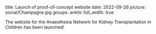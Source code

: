 title: Launch of proof-of-concept website
date: 2022-09-26
picture: social/Champagne.jpg
groups: ankitc
full_width: true

The website for the Anaesthesia Network for Kidney Transplantation in Children has been launched!